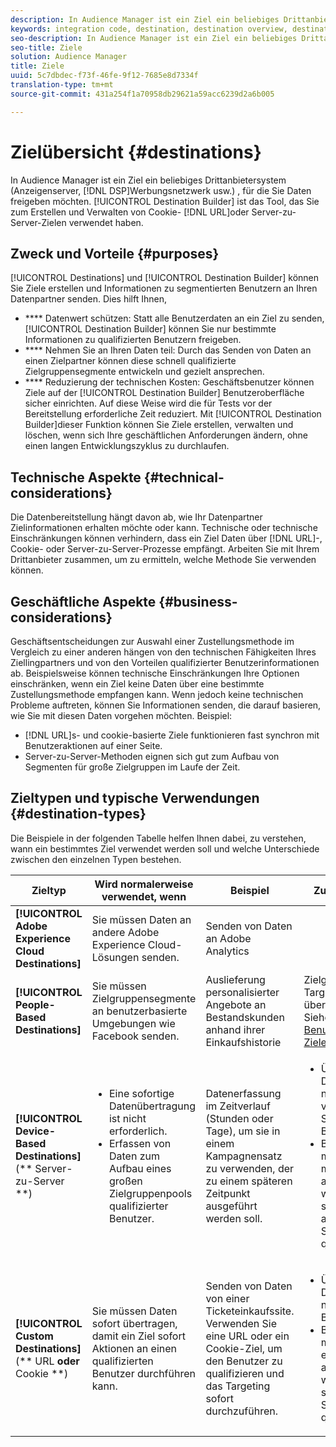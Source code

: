 ```yaml
---
description: In Audience Manager ist ein Ziel ein beliebiges Drittanbietersystem (Anzeigenserver, DSP, Werbungsnetzwerk usw.) , für die Sie Daten freigeben möchten. Der Destination Builder ist das Tool, mit dem Sie Cookies-, URL- oder Server-zu-Server-Ziele erstellen und verwalten.
keywords: integration code, destination, destination overview, destination, destination, destination, destination, destination, destination, destination, destination, destination, destination, destination
seo-description: In Audience Manager ist ein Ziel ein beliebiges Drittanbietersystem (Anzeigenserver, DSP, Werbungsnetzwerk usw.) , für die Sie Daten freigeben möchten. Der Destination Builder ist das Tool, mit dem Sie Cookies-, URL- oder Server-zu-Server-Ziele erstellen und verwalten.
seo-title: Ziele
solution: Audience Manager
title: Ziele
uuid: 5c7dbdec-f73f-46fe-9f12-7685e8d7334f
translation-type: tm+mt
source-git-commit: 431a254f1a70958db29621a59acc6239d2a6b005

---
```



# Zielübersicht {#destinations}

In Audience Manager ist ein Ziel ein beliebiges Drittanbietersystem (Anzeigenserver, [!DNL DSP]Werbungsnetzwerk usw.) , für die Sie Daten freigeben möchten. [!UICONTROL Destination Builder] ist das Tool, das Sie zum Erstellen und Verwalten von Cookie- [!DNL URL]oder Server-zu-Server-Zielen verwendet haben.

## Zweck und Vorteile {#purposes}

<!-- c_destinations.xml -->

[!UICONTROL Destinations] und [!UICONTROL Destination Builder] können Sie Ziele erstellen und Informationen zu segmentierten Benutzern an Ihren Datenpartner senden. Dies hilft Ihnen,

* **** Datenwert schützen: Statt alle Benutzerdaten an ein Ziel zu senden, [!UICONTROL Destination Builder] können Sie nur bestimmte Informationen zu qualifizierten Benutzern freigeben.
* **** Nehmen Sie an Ihren Daten teil: Durch das Senden von Daten an einen Zielpartner können diese schnell qualifizierte Zielgruppensegmente entwickeln und gezielt ansprechen.
* **** Reduzierung der technischen Kosten: Geschäftsbenutzer können Ziele auf der [!UICONTROL Destination Builder] Benutzeroberfläche sicher einrichten. Auf diese Weise wird die für Tests vor der Bereitstellung erforderliche Zeit reduziert. Mit [!UICONTROL Destination Builder]dieser Funktion können Sie Ziele erstellen, verwalten und löschen, wenn sich Ihre geschäftlichen Anforderungen ändern, ohne einen langen Entwicklungszyklus zu durchlaufen.

## Technische Aspekte {#technical-considerations}

<!-- destination-delivery-methods.xml -->

Die Datenbereitstellung hängt davon ab, wie Ihr Datenpartner Zielinformationen erhalten möchte oder kann. Technische oder technische Einschränkungen können verhindern, dass ein Ziel Daten über [!DNL URL]-, Cookie- oder Server-zu-Server-Prozesse empfängt. Arbeiten Sie mit Ihrem Drittanbieter zusammen, um zu ermitteln, welche Methode Sie verwenden können.

## Geschäftliche Aspekte {#business-considerations}

Geschäftsentscheidungen zur Auswahl einer Zustellungsmethode im Vergleich zu einer anderen hängen von den technischen Fähigkeiten Ihres Ziellingpartners und von den Vorteilen qualifizierter Benutzerinformationen ab. Beispielsweise können technische Einschränkungen Ihre Optionen einschränken, wenn ein Ziel keine Daten über eine bestimmte Zustellungsmethode empfangen kann. Wenn jedoch keine technischen Probleme auftreten, können Sie Informationen senden, die darauf basieren, wie Sie mit diesen Daten vorgehen möchten. Beispiel:

* [!DNL URL]s- und cookie-basierte Ziele funktionieren fast synchron mit Benutzeraktionen auf einer Seite.
* Server-zu-Server-Methoden eignen sich gut zum Aufbau von Segmenten für große Zielgruppen im Laufe der Zeit.

## Zieltypen und typische Verwendungen {#destination-types}

Die Beispiele in der folgenden Tabelle helfen Ihnen dabei, zu verstehen, wann ein bestimmtes Ziel verwendet werden soll und welche Unterschiede zwischen den einzelnen Typen bestehen.

| Zieltyp | Wird normalerweise verwendet, wenn | Beispiel  | Zu beachten |
|--- |--- |--- |--- |
| **[!UICONTROL Adobe Experience Cloud Destinations]** | Sie müssen Daten an andere Adobe Experience Cloud-Lösungen senden. | Senden von Daten an Adobe Analytics |  |
| **[!UICONTROL People-Based Destinations]** | Sie müssen Zielgruppensegmente an benutzerbasierte Umgebungen wie Facebook senden. | Auslieferung personalisierter Angebote an Bestandskunden anhand ihrer Einkaufshistorie | Zielgruppen-Targeting erfolgt über Hash-IDs. Siehe [Benutzerbasierte Ziele](people-based-destinations-overview.md) |
| **[!UICONTROL Device-Based Destinations]**(** Server-zu-Server **) | <ul><li>Eine sofortige Datenübertragung ist nicht erforderlich.</li><li>Erfassen von Daten zum Aufbau eines großen Zielgruppenpools qualifizierter Benutzer.</li></ul> | Datenerfassung im Zeitverlauf (Stunden oder Tage), um sie in einem Kampagnensatz zu verwenden, der zu einem späteren Zeitpunkt ausgeführt werden soll. | <ul><li>Überträgt Daten zu neuen und vorherigen Site-Besuchern. </li><li>Besucher müssen nicht mehr angezeigt werden, um sich für andere Segmente zu qualifizieren.</li></ul> |
| **[!UICONTROL Custom Destinations]**(** URL **oder** Cookie **) | Sie müssen Daten sofort übertragen, damit ein Ziel sofort Aktionen an einen qualifizierten Benutzer durchführen kann. | Senden von Daten von einer Ticketeinkaufssite. Verwenden Sie eine URL oder ein Cookie-Ziel, um den Benutzer zu qualifizieren und das Targeting sofort durchzuführen. | <ul><li>Überträgt nur Daten zu neuen Besuchern. </li><li>Besucher müssen erneut angezeigt werden, um sich für das Segment zu qualifizieren.</li></ul> |

